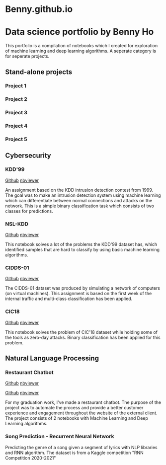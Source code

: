 # Benny.github.io

# Data science portfolio by Benny Ho

This portfolio is a compilation of notebooks which I created for exploration of machine learning and deep learning algorithms. A seperate category is for seperate projects.

## Stand-alone projects

### Project 1
### Project 2
### Project 3 
### Project 4
### Project 5

## Cybersecurity

### KDD'99

[Github](https://github.com/bennyho94/Benny.github.io/blob/main/Assignment_1_KDD99.ipynb)
[nbviewer](http://nbviewer.jupyter.org/github/bennyho94/Benny.github.io/blob/main/Assignment_1_KDD99.ipynb)

An assignment based on the KDD intrusion detection contest from 1999. The goal was to make an intrusion detection system using machine learning which can differentiate between normal connections and attacks on the network. This is a simple binary classification task which consists of two classes for predictions.

### NSL-KDD

[Github](https://github.com/bennyho94/Benny.github.io/blob/main/Assignment_2_NSL_KDD.ipynb)
[nbviewer](http://nbviewer.jupyter.org/github/bennyho94/Benny.github.io/blob/main/Assignment_2_NSL_KDD.ipynb)

This notebook solves a lot of the problems the KDD'99 dataset has, which identified samples that are hard to classify by using basic machine learning algorithms.

### CIDDS-01

[Github](https://github.com/bennyho94/Benny.github.io/blob/main/Assignment_3_CIDDS_01.ipynb)
[nbviewer](http://nbviewer.jupyter.org/github/bennyho94/Benny.github.io/blob/main/Assignment_3_CIDDS_01.ipynb)

The CIDDS-01 dataset was produced by simulating a network of computers (on virtual machines). This assignment is based on the first week of the internal traffic and multi-class classification has been applied.

### CIC18

[Github](https://github.com/bennyho94/Benny.github.io/blob/main/Assignment_4_CIC18.ipynb)
[nbviewer](http://nbviewer.jupyter.org/github/bennyho94/Benny.github.io/blob/main/Assignment_4_CIC18.ipynb)

This notebook solves the problem of CIC'18 dataset while holding some of the tools as zero-day attacks. Binary classification has been applied for this problem.

## Natural Language Processing

### Restaurant Chatbot

[Github](https://github.com/bennyho94/Benny.github.io/blob/main/chatbot_machine_learning_benny_ho.ipynb)
[nbviewer](http://nbviewer.jupyter.org/github/bennyho94/Benny.github.io/blob/main/chatbot_machine_learning_benny_ho.ipynb)

[Github](https://github.com/bennyho94/Benny.github.io/blob/main/chatbot_deep_learning_benny_ho.ipynb)
[nbviewer](http://nbviewer.jupyter.org/github.com/bennyho94/Benny.github.io/blob/main/chatbot_deep_learning_benny_ho.ipynb)

For my graduation work, I've made a restaurant chatbot. The purpose of the project was to automate the process and provide a better customer experience and engagement throughout the website of the external client. The project consists of 2 notebooks with Machine Learning and Deep Learning algorithms.

### Song Prediction - Recurrent Neural Network

Predicting the genre of a song given a segment of lyrics with NLP libraries and RNN algorithm. The dataset is from a Kaggle competition "RNN Competition 2020-2021"
